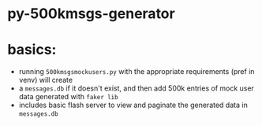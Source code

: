 # py-500kmsgs-generator

# basics:
- running ``500kmsgsmockusers.py`` with the appropriate requirements (pref in venv) will create
- a ``messages.db`` if it doesn't exist, and then add 500k entries of mock user data generated with ``faker lib``
- includes basic flash server to view and paginate the generated data in ``messages.db``
